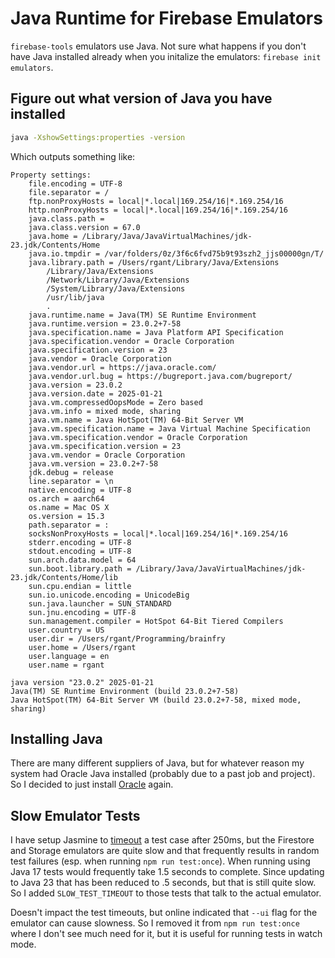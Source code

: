 # Java Runtime for Firebase Emulators

`firebase-tools` emulators use Java. Not sure what happens if you don't have Java
installed already when you initalize the emulators: `firebase init emulators`.

## Figure out what version of Java you have installed

```sh
java -XshowSettings:properties -version
```

Which outputs something like:

```
Property settings:
    file.encoding = UTF-8
    file.separator = /
    ftp.nonProxyHosts = local|*.local|169.254/16|*.169.254/16
    http.nonProxyHosts = local|*.local|169.254/16|*.169.254/16
    java.class.path =
    java.class.version = 67.0
    java.home = /Library/Java/JavaVirtualMachines/jdk-23.jdk/Contents/Home
    java.io.tmpdir = /var/folders/0z/3f6c6fvd75b9t93szh2_jjs00000gn/T/
    java.library.path = /Users/rgant/Library/Java/Extensions
        /Library/Java/Extensions
        /Network/Library/Java/Extensions
        /System/Library/Java/Extensions
        /usr/lib/java
        .
    java.runtime.name = Java(TM) SE Runtime Environment
    java.runtime.version = 23.0.2+7-58
    java.specification.name = Java Platform API Specification
    java.specification.vendor = Oracle Corporation
    java.specification.version = 23
    java.vendor = Oracle Corporation
    java.vendor.url = https://java.oracle.com/
    java.vendor.url.bug = https://bugreport.java.com/bugreport/
    java.version = 23.0.2
    java.version.date = 2025-01-21
    java.vm.compressedOopsMode = Zero based
    java.vm.info = mixed mode, sharing
    java.vm.name = Java HotSpot(TM) 64-Bit Server VM
    java.vm.specification.name = Java Virtual Machine Specification
    java.vm.specification.vendor = Oracle Corporation
    java.vm.specification.version = 23
    java.vm.vendor = Oracle Corporation
    java.vm.version = 23.0.2+7-58
    jdk.debug = release
    line.separator = \n
    native.encoding = UTF-8
    os.arch = aarch64
    os.name = Mac OS X
    os.version = 15.3
    path.separator = :
    socksNonProxyHosts = local|*.local|169.254/16|*.169.254/16
    stderr.encoding = UTF-8
    stdout.encoding = UTF-8
    sun.arch.data.model = 64
    sun.boot.library.path = /Library/Java/JavaVirtualMachines/jdk-23.jdk/Contents/Home/lib
    sun.cpu.endian = little
    sun.io.unicode.encoding = UnicodeBig
    sun.java.launcher = SUN_STANDARD
    sun.jnu.encoding = UTF-8
    sun.management.compiler = HotSpot 64-Bit Tiered Compilers
    user.country = US
    user.dir = /Users/rgant/Programming/brainfry
    user.home = /Users/rgant
    user.language = en
    user.name = rgant

java version "23.0.2" 2025-01-21
Java(TM) SE Runtime Environment (build 23.0.2+7-58)
Java HotSpot(TM) 64-Bit Server VM (build 23.0.2+7-58, mixed mode, sharing)
```

## Installing Java

There are many different suppliers of Java, but for whatever reason my system had
Oracle Java installed (probably due to a past job and project). So I decided to
just install [Oracle](https://www.oracle.com/java/technologies/downloads/) again.

## Slow Emulator Tests

I have setup Jasmine to [timeout](/karma.conf.js#L17) a test case after 250ms, but
the Firestore and Storage emulators are quite slow and that frequently results in
random test failures (esp. when running `npm run test:once`). When running using
Java 17 tests would frequently take 1.5 seconds to complete. Since updating to
Java 23 that has been reduced to .5 seconds, but that is still quite slow. So I
added `SLOW_TEST_TIMEOUT` to those tests that talk to the actual emulator.

Doesn't impact the test timeouts, but online indicated that `--ui` flag for the
emulator can cause slowness. So I removed it from `npm run test:once` where I don't
see much need for it, but it is useful for running tests in watch mode.
